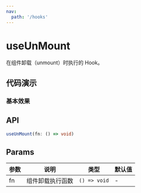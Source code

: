 ```yaml
---
nav:
  path: '/hooks'
---
```


# useUnMount

在组件卸载（unmount）时执行的 Hook。


## 代码演示

### 基本效果

<code src="./demo/demo1.tsx"></code>


## API

```typescript
useUnMount(fn: () => void)
```

## Params

| 参数 | 说明             | 类型         | 默认值 |
|------|------------------|--------------|--------|
| fn   | 组件卸载执行函数 | `() => void` | -      |